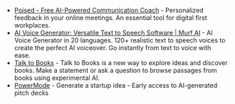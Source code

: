 - [Poised - Free AI-Powered Communication Coach](https://www.poised.com/) - Personalized feedback in your online meetings. An essential tool for digital first workplaces.
- [AI Voice Generator: Versatile Text to Speech Software | Murf AI](https://murf.ai/) - AI Voice Generator in 20 languages. 120+ realistic text to speech voices to create the perfect AI voiceover. Go instantly from text to voice with ease.
- [Talk to Books](https://books.google.com/talktobooks/) - Talk to Books is a new way to explore ideas and discover books. Make a statement or ask a question to browse passages from books using experimental AI.
- [PowerMode](https://powermodeai.com/) - Generate a startup idea - Early access to AI-generated pitch decks